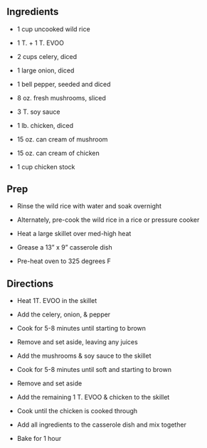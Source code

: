 # 

## Ingredients

- 1 cup uncooked wild rice

- 1 T. + 1 T. EVOO

- 2 cups celery, diced

- 1 large onion, diced

- 1 bell pepper, seeded and diced

- 8 oz. fresh mushrooms, sliced

- 3 T. soy sauce

- 1 lb. chicken, diced

- 15 oz. can cream of mushroom

- 15 oz. can cream of chicken

- 1 cup chicken stock

## Prep

- Rinse the wild rice with water and soak overnight

- Alternately, pre-cook the wild rice in a rice or pressure cooker

- Heat a large skillet over med-high heat

- Grease a 13” x 9” casserole dish

- Pre-heat oven to 325 degrees F

## Directions

- Heat 1T. EVOO in the skillet

- Add the celery, onion, & pepper

- Cook for 5-8 minutes until starting to brown

- Remove and set aside, leaving any juices

- Add the mushrooms & soy sauce to the skillet

- Cook for 5-8 minutes until soft and starting to brown

- Remove and set aside

- Add the remaining 1 T. EVOO & chicken to the skillet

- Cook until the chicken is cooked through

- Add all ingredients to the casserole dish and mix together

- Bake for 1 hour
